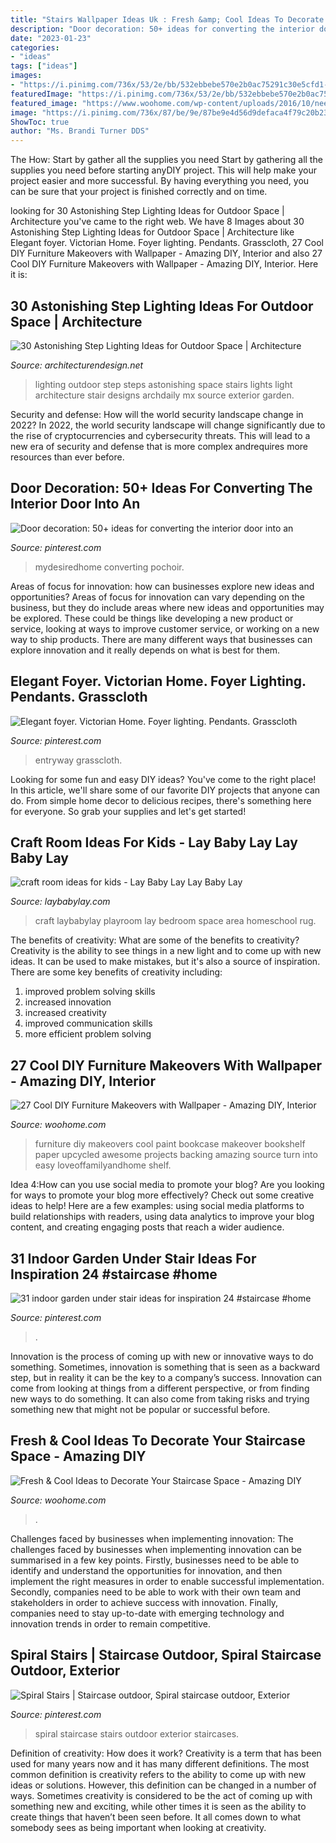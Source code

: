 ```yaml
---
title: "Stairs Wallpaper Ideas Uk : Fresh &amp; Cool Ideas To Decorate Your Staircase Space"
description: "Door decoration: 50+ ideas for converting the interior door into an"
date: "2023-01-23"
categories:
- "ideas"
tags: ["ideas"]
images:
- "https://i.pinimg.com/736x/53/2e/bb/532ebbebe570e2b0ac75291c30e5cfd1--spiral-staircase-for-sale-spiral-staircases.jpg"
featuredImage: "https://i.pinimg.com/736x/53/2e/bb/532ebbebe570e2b0ac75291c30e5cfd1--spiral-staircase-for-sale-spiral-staircases.jpg"
featured_image: "https://www.woohome.com/wp-content/uploads/2016/10/need-ideas-to-decorate-staircase-space-6.jpg"
image: "https://i.pinimg.com/736x/87/be/9e/87be9e4d56d9defaca4f79c20b235293.jpg"
ShowToc: true
author: "Ms. Brandi Turner DDS"
---
```



The How: Start by gather all the supplies you need
Start by gathering all the supplies you need before starting anyDIY project. This will help make your project easier and more successful. By having everything you need, you can be sure that your project is finished correctly and on time.

	

		
looking for 30 Astonishing Step Lighting Ideas for Outdoor Space | Architecture you've came to the right web. We have 8 Images about 30 Astonishing Step Lighting Ideas for Outdoor Space | Architecture like Elegant foyer. Victorian Home. Foyer lighting. Pendants. Grasscloth, 27 Cool DIY Furniture Makeovers with Wallpaper - Amazing DIY, Interior and also 27 Cool DIY Furniture Makeovers with Wallpaper - Amazing DIY, Interior. Here it is:
		
    
## 30 Astonishing Step Lighting Ideas For Outdoor Space | Architecture

<img loading=lazy src="http://www.woohome.com/wp-content/uploads/2014/11/lighting-in-steps-5.jpg" onerror="this.onerror=null;this.src='https://tse1.mm.bing.net/th?id=OIP.vKiu5hImfLMoIL1OlF-M0QHaLH&amp;pid=15.1';" alt="30 Astonishing Step Lighting Ideas for Outdoor Space | Architecture">

_Source: architecturendesign.net_

>lighting outdoor step steps astonishing space stairs lights light architecture stair designs archdaily mx source exterior garden. 

	

Security and defense: How will the world security landscape change in 2022?
In 2022, the world security landscape will change significantly due to the rise of cryptocurrencies and cybersecurity threats. This will lead to a new era of security and defense that is more complex andrequires more resources than ever before.

    
## Door Decoration: 50+ Ideas For Converting The Interior Door Into An

<img loading=lazy src="https://i.pinimg.com/736x/33/d4/f4/33d4f491072201b5b52ab2eb6ed36c06.jpg" onerror="this.onerror=null;this.src='https://tse1.mm.bing.net/th?id=OIP.k_7eH_VVT0iqzVsgGUySmwHaLI&amp;pid=15.1';" alt="Door decoration: 50+ ideas for converting the interior door into an">

_Source: pinterest.com_

>mydesiredhome converting pochoir. 

	

Areas of focus for innovation: how can businesses explore new ideas and opportunities?
Areas of focus for innovation can vary depending on the business, but they do include areas where new ideas and opportunities may be explored. These could be things like developing a new product or service, looking at ways to improve customer service, or working on a new way to ship products. There are many different ways that businesses can explore innovation and it really depends on what is best for them.

    
## Elegant Foyer. Victorian Home. Foyer Lighting. Pendants. Grasscloth

<img loading=lazy src="https://i.pinimg.com/736x/fc/2a/23/fc2a2320207366dfbcd9c178bc781944.jpg" onerror="this.onerror=null;this.src='https://tse1.mm.bing.net/th?id=OIP.M0NW5s0K1UhZr3ei7lsc8QHaKY&amp;pid=15.1';" alt="Elegant foyer. Victorian Home. Foyer lighting. Pendants. Grasscloth">

_Source: pinterest.com_

>entryway grasscloth. 

	

Looking for some fun and easy DIY ideas? You've come to the right place! In this article, we'll share some of our favorite DIY projects that anyone can do. From simple home decor to delicious recipes, there's something here for everyone. So grab your supplies and let's get started!

    
## Craft Room Ideas For Kids - Lay Baby Lay Lay Baby Lay

<img loading=lazy src="https://res.cloudinary.com/laybabylay/image/upload/v1501037025/craft_room-35_cnyg6c.jpg" onerror="this.onerror=null;this.src='https://tse2.mm.bing.net/th?id=OIP.LsGF9CDs7ZDWi8aJRlRSqgHaK1&amp;pid=15.1';" alt="craft room ideas for kids - Lay Baby Lay Lay Baby Lay">

_Source: laybabylay.com_

>craft laybabylay playroom lay bedroom space area homeschool rug. 

	

The benefits of creativity: What are some of the benefits to creativity?
Creativity is the ability to see things in a new light and to come up with new ideas. It can be used to make mistakes, but it's also a source of inspiration. There are some key benefits of creativity including: 
1. improved problem solving skills 
2. increased innovation 
3. increased creativity 
4. improved communication skills 
5. more efficient problem solving 

    
## 27 Cool DIY Furniture Makeovers With Wallpaper - Amazing DIY, Interior

<img loading=lazy src="http://www.woohome.com/wp-content/uploads/2014/12/furniture-makeover-wallpaper-7.jpg" onerror="this.onerror=null;this.src='https://tse3.mm.bing.net/th?id=OIP.MNKoe1DelH-IzAh73tqUmwHaLH&amp;pid=15.1';" alt="27 Cool DIY Furniture Makeovers with Wallpaper - Amazing DIY, Interior">

_Source: woohome.com_

>furniture diy makeovers cool paint bookcase makeover bookshelf paper upcycled awesome projects backing amazing source turn into easy loveoffamilyandhome shelf. 

	

Idea 4:How can you use social media to promote your blog?
Are you looking for ways to promote your blog more effectively? Check out some creative ideas to help! Here are a few examples: using social media platforms to build relationships with readers, using data analytics to improve your blog content, and creating engaging posts that reach a wider audience.

    
## 31 Indoor Garden Under Stair Ideas For Inspiration 24 #staircase #home

<img loading=lazy src="https://i.pinimg.com/736x/87/be/9e/87be9e4d56d9defaca4f79c20b235293.jpg" onerror="this.onerror=null;this.src='https://tse4.mm.bing.net/th?id=OIP.yMyx2suRDw3thwXwmIBxIgHaLK&amp;pid=15.1';" alt="31 indoor garden under stair ideas for inspiration 24 #staircase #home">

_Source: pinterest.com_

>. 

	

Innovation is the process of coming up with new or innovative ways to do something. Sometimes, innovation is something that is seen as a backward step, but in reality it can be the key to a company’s success. Innovation can come from looking at things from a different perspective, or from finding new ways to do something. It can also come from taking risks and trying something new that might not be popular or successful before.

    
## Fresh &amp; Cool Ideas To Decorate Your Staircase Space - Amazing DIY

<img loading=lazy src="https://www.woohome.com/wp-content/uploads/2016/10/need-ideas-to-decorate-staircase-space-6.jpg" onerror="this.onerror=null;this.src='https://tse2.mm.bing.net/th?id=OIP.TRX4oTO_jZ-a7h9FxgibrgHaLH&amp;pid=15.1';" alt="Fresh &amp; Cool Ideas to Decorate Your Staircase Space - Amazing DIY">

_Source: woohome.com_

>. 

	

Challenges faced by businesses when implementing innovation:
The challenges faced by businesses when implementing innovation can be summarised in a few key points. Firstly, businesses need to be able to identify and understand the opportunities for innovation, and then implement the right measures in order to enable successful implementation. Secondly, companies need to be able to work with their own team and stakeholders in order to achieve success with innovation. Finally, companies need to stay up-to-date with emerging technology and innovation trends in order to remain competitive.

    
## Spiral Stairs | Staircase Outdoor, Spiral Staircase Outdoor, Exterior

<img loading=lazy src="https://i.pinimg.com/736x/53/2e/bb/532ebbebe570e2b0ac75291c30e5cfd1--spiral-staircase-for-sale-spiral-staircases.jpg" onerror="this.onerror=null;this.src='https://tse1.mm.bing.net/th?id=OIP.JjwdK7WGnv6HppamoY1uJwHaJ3&amp;pid=15.1';" alt="Spiral Stairs | Staircase outdoor, Spiral staircase outdoor, Exterior">

_Source: pinterest.com_

>spiral staircase stairs outdoor exterior staircases. 

	

Definition of creativity: How does it work?
Creativity is a term that has been used for many years now and it has many different definitions. The most common definition is creativity refers to the ability to come up with new ideas or solutions. However, this definition can be changed in a number of ways. Sometimes creativity is considered to be the act of coming up with something new and exciting, while other times it is seen as the ability to create things that haven’t been seen before. It all comes down to what somebody sees as being important when looking at creativity.

